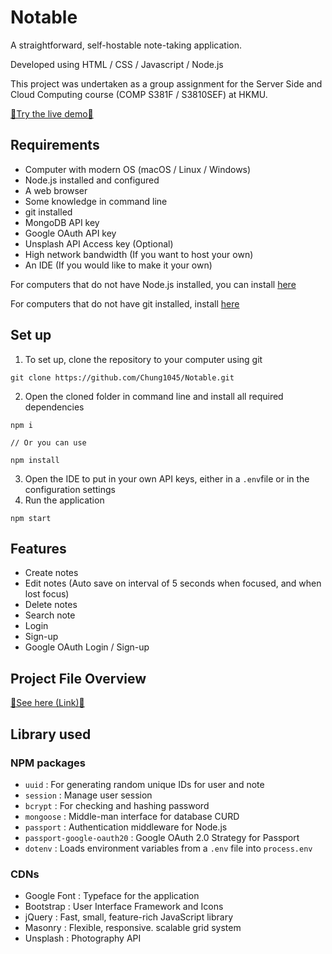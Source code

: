 # Notable


A straightforward, self-hostable note-taking application.

Developed using HTML / CSS / Javascript / Node.js

This project was undertaken as a group assignment for the Server Side and Cloud Computing course (COMP S381F / S3810SEF) at HKMU.

[🔗Try the live demo🔗](https://notable-q2ja.onrender.com)


## Requirements

- Computer with modern OS (macOS / Linux / Windows)
- Node.js installed and configured
- A web browser
- Some knowledge in command line
- git installed
- MongoDB API key
- Google OAuth API key
- Unsplash API Access key (Optional)
- High network bandwidth (If you want to host your own)
- An IDE (If you would like to make it your own)

For computers that do not have Node.js installed, you can install [here](https://nodejs.org/en)

For computers that do not have git installed, install [here](https://git-scm.com/)


## Set up

1. To set up, clone the repository to your computer using git

```
git clone https://github.com/Chung1045/Notable.git
```

2. Open the cloned folder in command line and install all required dependencies

```
npm i

// Or you can use

npm install
```

3. Open the IDE to put in your own API keys, either in a `.env`file or in the configuration settings
4. Run the application

```
npm start
```


## Features

- Create notes
- Edit notes (Auto save on interval of 5 seconds when focused, and when lost focus)
- Delete notes
- Search note
- Login
- Sign-up
- Google OAuth Login / Sign-up

## Project File Overview

[🔗See here (Link)🔗](docs/projectFileOverview.md)

## Library used

### NPM packages

- `uuid` : For generating random unique IDs for user and note
- `session` : Manage user session
- `bcrypt` : For checking and hashing password
- `mongoose` : Middle-man interface for database CURD
- `passport` : Authentication middleware for Node.js
- `passport-google-oauth20` : Google OAuth 2.0 Strategy for Passport
- `dotenv` : Loads environment variables from a `.env` file into `process.env`

### CDNs

- Google Font : Typeface for the application
- Bootstrap : User Interface Framework and Icons
- jQuery : Fast, small, feature-rich JavaScript library
- Masonry : Flexible, responsive. scalable grid system
- Unsplash : Photography API
